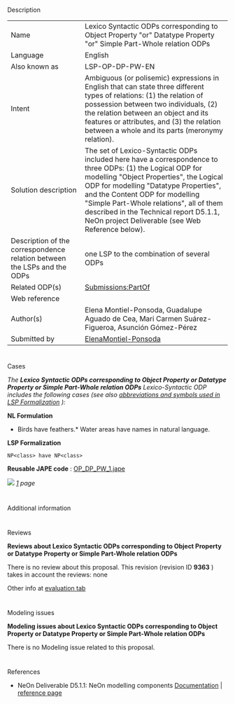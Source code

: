 # 

 Description




|  |  |
| --- | --- |
|  Name  |  Lexico Syntactic ODPs corresponding to Object Property "or" Datatype Property "or" Simple Part-Whole relation ODPs  |
|  Language  |  English  |
|  Also known as  |  LSP-OP-DP-PW-EN  |
|  Intent  |  Ambiguous (or polisemic) expressions in English that can state three different types of relations: (1) the relation of possession between two individuals, (2) the relation between an object and its features or attributes, and (3) the relation between a whole and its parts (meronymy relation).  |
|  Solution description  |  The set of Lexico-Syntactic ODPs included here have a correspondence to three ODPs: (1) the Logical ODP for modelling "Object Properties", the Logical ODP for modelling "Datatype Properties", and the Content ODP for modelling "Simple Part-Whole relations", all of them described in the Technical report D5.1.1, NeOn project Deliverable (see Web Reference below).  |
|  Description of the correspondence relation between the LSPs and the ODPs  |  one LSP to the combination of several ODPs  |
|  Related ODP(s)  | [Submissions:PartOf](../Submissions/PartOf "Submissions:PartOf")  |
|  Web reference  |  |
|  Author(s)  |  Elena Montiel-Ponsoda, Guadalupe Aguado de Cea, Mari Carmen Suárez-Figueroa, Asunción Gómez-Pérez  |
|  Submitted by  | [ElenaMontiel-Ponsoda](../User/ElenaMontiel-Ponsoda "User:ElenaMontiel-Ponsoda")  |



  





# 

 Cases



_The
 __Lexico Syntactic ODPs corresponding to Object Property or Datatype Property or Simple Part-Whole relation ODPs__ 
 Lexico-Syntactic ODP includes the following cases (see also
 [abbreviations and symbols used in LSP Formalization](../Community/LSPSymbols "Community:LSPSymbols") 
 ):_ 




  







__NL Formulation__ 



* Birds have feathers.* Water areas have names in natural language.


__LSP Formalization__ 




```
NP<class> have NP<class>

```


__Reusable JAPE code__ 
 :
 [OP\_DP\_PW\_1.jape](../images/4/44/OP_DP_PW_1.jape "OP DP PW 1.jape") 






[![](../images/thumb/8/87/ArrowRight.gif/11px-ArrowRight.gif)](../Image/ArrowRight.gif "ArrowRight.gif")
_[1](../Submissions/Lexico_Syntactic_ODPs_corresponding_to_Object_Property_or_Datatype_Property_or_Simple_Part-Whole_relation_ODPs/1 "Submissions:Lexico Syntactic ODPs corresponding to Object Property or Datatype Property or Simple Part-Whole relation ODPs/1") 
 page_ 




# 

 Additional information



# 

 Reviews




__Reviews about Lexico Syntactic ODPs corresponding to Object Property or Datatype Property or Simple Part-Whole relation ODPs__ 


 There is no review about this proposal.
This revision (revision ID
 __9363__ 
 ) takes in account the reviews: none
 



 Other info at
 [evaluation tab](http://ontologydesignpatterns.org/wiki/index.php?title=Submissions:Lexico_Syntactic_ODPs_corresponding_to_Object_Property_or_Datatype_Property_or_Simple_Part-Whole_relation_ODPs&action=evaluation "http://ontologydesignpatterns.org/wiki/index.php?title=Submissions:Lexico_Syntactic_ODPs_corresponding_to_Object_Property_or_Datatype_Property_or_Simple_Part-Whole_relation_ODPs&action=evaluation") 





  





# 

 Modeling issues




__Modeling issues about Lexico Syntactic ODPs corresponding to Object Property or Datatype Property or Simple Part-Whole relation ODPs__ 


 There is no Modeling issue related to this proposal.
 




  





# 

 References


* NeOn Deliverable D5.1.1: NeOn modelling components [Documentation](http://droz.dia.fi.upm.es/neon/servlet/download?ontology=Documentation+Ontology&concept=Deliverable&instanceSet=neon&instance=D5.1.1%3A+NeOn+modelling+components&attribute=On-line+PDF+Version&value=NeOn_2007_D5.1.1.pdf "http://droz.dia.fi.upm.es/neon/servlet/download?ontology=Documentation+Ontology&concept=Deliverable&instanceSet=neon&instance=D5.1.1%3A+NeOn+modelling+components&attribute=On-line+PDF+Version&value=NeOn_2007_D5.1.1.pdf")  | [reference page](../Community/References/NeOn_Deliverable_D5_1_1_8 "Community:References/NeOn Deliverable D5 1 1 8")